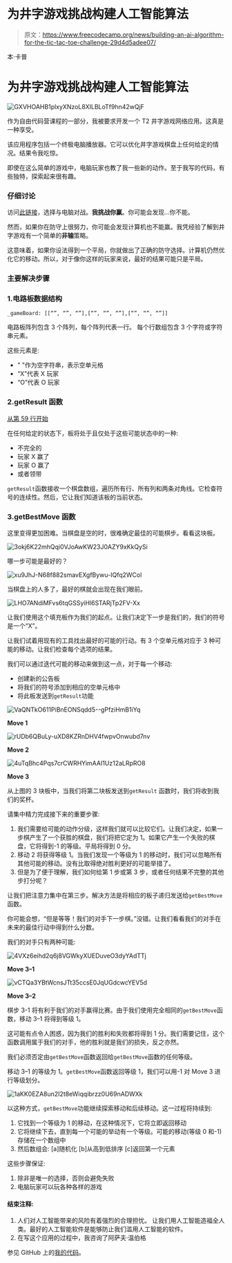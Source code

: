 # 为井字游戏挑战构建人工智能算法

> 原文：<https://www.freecodecamp.org/news/building-an-ai-algorithm-for-the-tic-tac-toe-challenge-29d4d5adee07/>

本·卡普

# 为井字游戏挑战构建人工智能算法

![GXVHOAHB1plxyXNzoL8XILBLoTf9hn42wQjF](img/f4f5e7950dedd3ca5df19aa4379adf80.png)

作为自由代码营课程的一部分，我被要求开发一个 T2 井字游戏网络应用。这真是一种享受。

该应用程序包括一个终极电脑播放器。它可以优化井字游戏棋盘上任何给定的情况。结果令我吃惊。

即使在这么简单的游戏中，电脑玩家也教了我一些新的动作。至于我写的代码，有些独特，探索起来很有趣。

### 仔细讨论

访问[此链接](https://carpben.github.io/TicTacToe/)，选择与电脑对战。**我挑战你赢**。你可能会发现…你不能。

然而，如果你在防守上很努力，你可能会发现计算机也不能赢。我凭经验了解到井字游戏有一个简单的**非输**策略。

这意味着，如果你设法得到一个平局，你就做出了正确的防守选择。计算机仍然优化它的移动。所以，对于像你这样的玩家来说，最好的结果可能只是平局。

### 主要解决步骤

### 1.电路板数据结构

```
_gameBoard: [[“”, “”, “”],[“”, “”, “”],[“”, “”, “”]]
```

电路板阵列包含 3 个阵列，每个阵列代表一行。
每个行数组包含 3 个字符或字符串元素。

这些元素是:

*   " "作为空字符串，表示空单元格
*   “X”代表 X 玩家
*   “O”代表 O 玩家

### 2.getResult 函数

[从第 59 行开始](https://github.com/carpben/TicTacToe/blob/ea8a67918f0ab97bca40e4383839e95695da803f/tictactoe.js#L59)

在任何给定的状态下，板将处于且仅处于这些可能状态中的一种:

*   不完全的
*   玩家 X 赢了
*   玩家 O 赢了
*   或者领带

`getResult`函数接收一个棋盘数组，遍历所有行、所有列和两条对角线。它检查符号的连续性。然后，它让我们知道该板的当前状态。

### 3.getBestMove 函数

这里变得更加困难。当棋盘是空的时，很难确定最佳的可能棋步。看看这块板。

![3okj6K22mhQqi0VJoAwKW23J0AZY9xKkQySi](img/3d5718d200453652eb540be5f9afabe4.png)

哪一步可能是最好的？

![xu9JhJ-N68f882smavEXgfBywu-IQfq2WCol](img/644a7ab195af84ac8f48ad4fb06229a5.png)

当棋盘上的人多了，最好的棋就会出现在我们眼前。

![LHO7ANdiMFvs6tqGSSyiHl6STARjTp2FV-Xx](img/c9c50351bef7b7b5502933e3be467aa1.png)

让我们使用这个填充板作为我们的起点。让我们决定下一步是我们的，我们的符号是一个“X”。

让我们试着用现有的工具找出最好的可能的行动。有 3 个空单元格对应于 3 种可能的移动。让我们检查每个选项的结果。

我们可以通过迭代可能的移动来做到这一点，对于每一个移动:

*   创建新的公告板
*   将我们的符号添加到相应的空单元格中
*   将此板发送到`getResult`功能

![VaQNTkO611PiBnEONSqdd5--gPfziHmB1iYq](img/dbbd76500563f2a04f1271a5655929e3.png)

**Move 1**

![rUDb6QBuLy-uXD8KZRnDHV4fwpvOnwubd7nv](img/8e6bfab715ba714b72bb3ff04131b181.png)

**Move 2**

![4uTqBhc4Pqs7crCWRHYimAAI1Uz12aLRpRO8](img/ec2a48ddc3952f5881c133d357b25cdf.png)

**Move 3**

从上图的 3 块板中，当我们将第二块板发送到`getResult` 函数时，我们将收到我们的奖杯。

请集中精力完成接下来的重要步骤:

1.  我们需要给可能的动作分级，这样我们就可以比较它们。让我们决定，如果一步棋产生了一个获胜的棋盘，我们将把它定为 1。如果它产生一个失败的棋盘，它将得到-1 的等级。平局将得到 0 分。
2.  移动 2 将获得等级 1。当我们发现一个等级为 1 的移动时，我们可以忽略所有其他可能的移动。没有比取得绝对胜利更好的可能举措了。
3.  但是为了便于理解，我们如何给第 1 步或第 3 步，或者任何结果不完整的其他步打分呢？

让我们把注意力集中在第三步。解决方法是将相应的板子递归发送给`getBestMove`函数。

你可能会想，“但是等等！我们的对手下一步棋。”没错。让我们看看我们的对手在未来的最佳行动中得到什么分数。

我们的对手只有两种可能:

![4VXz6eihd2q6j8VGWkyXUEDuveO3dyYAdTTj](img/1d0abd87106950f886aaf700c4a1efc4.png)

**Move 3–1**

![vCTQa3YBtWcnsJTt35ccsE0JqUGdcwcYEV5d](img/f3d017e4249fe1959dbc29ea1bbaff19.png)

**Move 3–2**

棋步 3-1 将有利于我们的对手赢得比赛。由于我们使用完全相同的`getBestMove`函数，移动 3–1 将得到等级 1。

这可能有点令人困惑，因为我们的胜利和失败都将得到 1 分。我们需要记住，这个函数调用属于我们的对手，他的胜利就是我们的损失，反之亦然。

我们必须否定由`getBestMove`函数返回给`getBestMove`函数的任何等级。

移动 3–1 的等级为 1。`getBestMove`函数返回等级 1，我们可以用-1 对 Move 3 进行等级划分。

![1aKK0EZA8un2I2t8eWiqqibrzz0U69nADWXk](img/8979ee23035785c7131d82cc4aa55175.png)

以这种方式，`getBestMove`功能继续探索移动和后续移动。这一过程将持续到:

1.  它找到一个等级为 1 的移动，在这种情况下，它将立即返回移动
2.  它将继续下去，直到每一个可能的举动有一个等级。可能的移动(等级 0 和-1)存储在一个数组中
3.  然后数组会:
    [a]随机化
    [b]从高到低排序
    [c]返回第一个元素

这些步骤保证:

1.  除非是唯一的选择，否则会避免失败
2.  电脑玩家可以玩各种各样的游戏

#### 结束注释:

1.  人们对人工智能带来的风险有着强烈的合理担忧。
    让我们用人工智能造福全人类。最好的人工智能软件是能够防止我们滥用人工智能的软件。
2.  在写这个应用的过程中，我咨询了阿萨夫·温伯格

参见 GitHub 上的[我的代码](https://github.com/carpben/TicTacToe/blob/master/tictactoe.js)。